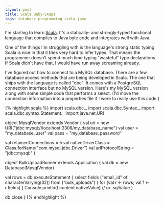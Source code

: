 ```yaml
---
layout: post
title: Scala Baby-Steps
tags: database programming scala java
---
```


I'm starting to learn [Scala](http://scala.epfl.ch/). It's a statically- and
strongly-typed functional language that compiles to Java byte code and
integrates well with Java.

One of the things I'm struggling with is the language's strong static
typing. Scala is nice in that it tries very hard to infer types. That means
the programmer doesn't spend much time typing "wasteful" type declarations.
If Scala didn't have that, I would have run away screaming already.

I've figured out how to connect to a MySQL database. There are a few
database access methods that are being developed in Scala. The one that
ships with the language is called "dbc". It comes with a PostgreSQL
connection interface but no MySQL version. Here's my MySQL version along
with some simple code that performs a select. (I'd move the connection
information into a properties file if I were to really use this code.)

{% highlight scala %}
import scala.dbc._
import scala.dbc.Syntax._
import scala.dbc.syntax.Statement._
import java.net.URI

object MysqlVendor extends Vendor {
  val uri = new URI("jdbc:mysql://localhost:3306/my_database_name")
  val user = "my_database_user"
  val pass = "my_database_password"
    
  val retainedConnections = 5
  val nativeDriverClass = Class.forName("com.mysql.jdbc.Driver")
  val urlProtocolString = "jdbc:mysql:"
}

object BulkUploadRunner extends Application {
  val db = new Database(MysqlVendor)

  val rows = db.executeStatement {
    select fields ("email_id" of characterVarying(32)) from ("bulk_uploads")
  }
  for (val r <- rows;
       val f <- r.fields) {
    Console.println(f.content.nativeValue) // or .sqlValue
  }

  db.close
}
{% endhighlight %}
